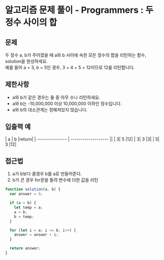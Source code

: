 # 알고리즘 문제 풀이 - Programmers : 두 정수 사이의 합

## 문제

두 정수 a, b가 주어졌을 때 a와 b 사이에 속한 모든 정수의 합을 리턴하는 함수, solution을 완성하세요.<br>
예를 들어 a = 3, b = 5인 경우, 3 + 4 + 5 = 12이므로 12를 리턴합니다.<br>

## 제한사항

- a와 b가 같은 경우는 둘 중 아무 수나 리턴하세요.<br>
- a와 b는 -10,000,000 이상 10,000,000 이하인 정수입니다.<br>
- a와 b의 대소관계는 정해져있지 않습니다.<br>

## 입출력 예

| a | b |return|
| --------------- | ------------------- ||
| 3| 5 |12|
| 3| 3 |3|
| 5| 3 |12|

## 접근법

1. a가 b보다 클경우 b를 a로 만들어준다. <br>
2. b가 큰 경우 for문을 돌려 변수에 더한 값을 리턴 <br>

```js
function solution(a, b) {
  var answer = 0;

  if (a > b) {
    let temp = a;
    a = b;
    b = temp;
  }

  for (let i = a; i <= b; i++) {
    answer = answer + i;
  }

  return answer;
}
```
